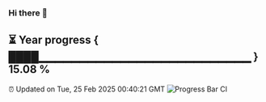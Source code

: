### Hi there 👋
⏳ Year progress { ████▁▁▁▁▁▁▁▁▁▁▁▁▁▁▁▁▁▁▁▁▁▁▁▁▁▁ } 15.08 %
---
⏰ Updated on Tue, 25 Feb 2025 00:40:21 GMT
![Progress Bar CI](https://github.com/Moyi321/Moyi321/workflows/Progress%20Bar%20CI/badge.svg)
